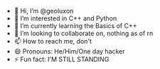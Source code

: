 - 👋 Hi, I’m @geoluxon
- 👀 I’m interested in C++ and Python
- 🌱 I’m currently learning the Basics of C++
- 💞️ I’m looking to collaborate on, nothing as of rn
- 📫 How to reach me, don't
- 😄 Pronouns: He/Him/One day hacker
- ⚡ Fun fact: I'M STILL STANDING

<!---
geoluxon/geoluxon is a ✨ special ✨ repository because its `README.md` (this file) appears on your GitHub profile.
You can click the Preview link to take a look at your changes.
--->
